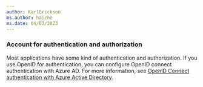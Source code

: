 ```yaml
---
author: KarlErickson
ms.author: haiche
ms.date: 04/03/2023
---
```


### Account for authentication and authorization

Most applications have some kind of authentication and authorization. If you use OpenID for authentication, you can configure OpenID connect authentication with Azure AD. For more information, see [OpenID Connect authentication with Azure Active Directory](/azure/active-directory/fundamentals/auth-oidc).
